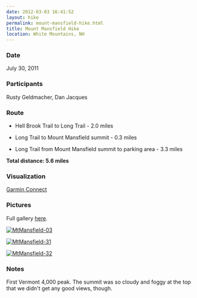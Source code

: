 ```yaml
---
date: 2012-03-03 16:41:52
layout: hike
permalink: mount-mansfield-hike.html
title: Mount Mansfield Hike
location: White Mountains, NH
---
```


### Date


July 30, 2011



### Participants


Rusty Geldmacher, Dan Jacques



### Route






  * Hell Brook Trail to Long Trail - 2.0 miles


  * Long Trail to Mount Mansfield summit - 0.3 miles


  * Long Trail from Mount Mansfield summit to parking area - 3.3 miles


**Total distance: 5.6 miles**



### Visualization


[Garmin Connect](http://connect.garmin.com/activity/102927873)



### Pictures






Full gallery [here](http://www.flickr.com/photos/geldmacher/sets/72157629137152399/).









[![MtMansfield-03](http://farm7.staticflickr.com/6063/6082818024_c1e9cd0bca.jpg)](http://www.flickr.com/photos/geldmacher/6082818024/)





[![MtMansfield-31](http://farm7.staticflickr.com/6195/6082288479_9bfca71f7f.jpg)](http://www.flickr.com/photos/geldmacher/6082288479/)





[![MtMansfield-32](http://farm7.staticflickr.com/6210/6082830998_ff515faf18.jpg)](http://www.flickr.com/photos/geldmacher/6082830998/)







### Notes


First Vermont 4,000 peak. The summit was so cloudy and foggy at the top that we didn't get any good views, though.
